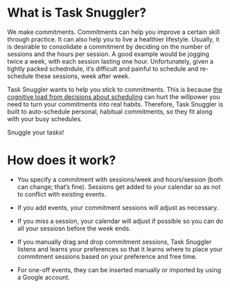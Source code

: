 What is Task Snuggler?
======================

We make commitments. Commitments can help you improve a certain skill
through practice. It can also help you to live a healthier
lifestyle. Usually, it is desirable to consolidate a commitment by
deciding on the number of sessions and the hours per session. A good
example would be jogging twice a week, with each session lasting one
hour. Unfortunately, given a tightly packed schedndule, it’s difficult
and painful to schedule and re-schedule these sessions, week after
week.

Task Snuggler wants to help you stick to commitments. This is because
[the cognitive load from decisions about
scheduling](http://seriouspony.com/blog/2013/7/24/your-app-makes-me-fat)
can hurt the willpower you need to turn your commitments into real
habits. Therefore, Task Snuggler is built to auto-schedule personal,
habitual commitments, so they fit along with your busy schedules.

Snuggle your tasks!

How does it work?
=================

* You specify a commitment with sessions/week and hours/session (both
can change; that’s fine).  Sessions get added to your calendar so as
not to conflict with existing events.

* If you add events, your commitment sessions will adjust as
necessary.

* If you miss a session, your calendar will adjust if possible so you
can do all your sessiosn before the week ends.

* If you manually drag and drop commitment sessions, Task Snuggler
listens and learns your preferences so that it learns where to place
your commitment sessions based on your preference and free time.

* For one-off events, they can be inserted manually or imported by
using a Google account.
